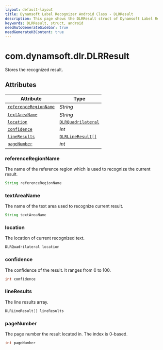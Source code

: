 ```yaml
---
layout: default-layout
title: Dynamsoft Label Recognizer Android Class - DLRResult
description: This page shows the DLRResult struct of Dynamsoft Label Recognizer for Android Language.
keywords: DLRResult, struct, android
needAutoGenerateSidebar: true
needGenerateH3Content: true
---
```



# com.dynamsoft.dlr.DLRResult
Stores the recognized result.

  

## Attributes
  
| Attribute | Type |
|---------- | ---- |
| [`referenceRegionName`](#referenceregionname) | *String* |
| [`textAreaName`](#textareaname) | *String* |
| [`location`](#location) | [`DLRQuadrilateral`](dlr-quadrilateral.md) |
| [`confidence`](#confidence) | *int* |
| [`lineResults`](#lineresults) | [`DLRLineResult[]`](dlr-line-result.md) |
| [`pageNumber`](#pagenumber) | *int* |


### referenceRegionName
The name of the reference region which is used to recognize the current result.
```java
String referenceRegionName
```

### textAreaName
The name of the text area used to recognize current result.
```java
String textAreaName
```

### location
The location of current recognized text.
```java
DLRQuadrilateral location
```


### confidence
The confidence of the result. It ranges from 0 to 100.
```java
int confidence
```


### lineResults
The line results array.
```java
DLRLineResult[] lineResults
```

### pageNumber
The page number the result located in. The index is 0-based.
```java
int pageNumber
```
